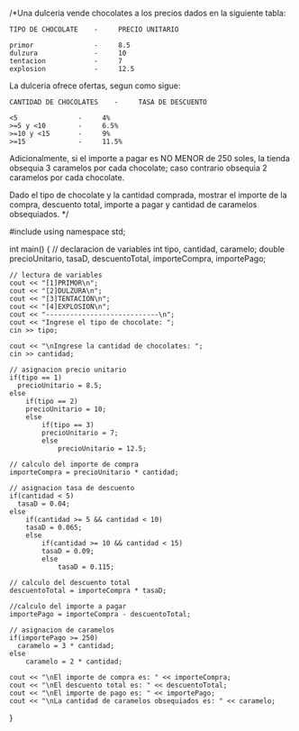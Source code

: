 /*Una dulceria vende chocolates a los precios dados en la siguiente tabla:

    TIPO DE CHOCOLATE    -     PRECIO UNITARIO
    
    primor               -     8.5
    dulzura              -     10
    tentacion            -     7
    explosion            -     12.5

La dulceria ofrece ofertas, segun como sigue:

    CANTIDAD DE CHOCOLATES    -     TASA DE DESCUENTO
    
    <5               -     4%
    >=5 y <10        -     6.5%
    >=10 y <15       -     9%
    >=15             -     11.5%

Adicionalmente, si el importe a pagar es NO MENOR de 250 soles, la tienda 
obsequia 3 caramelos por cada chocolate; caso contrario obsequia 2 caramelos por
cada chocolate.

Dado el tipo de chocolate y la cantidad comprada, mostrar el importe de la
compra, descuento total, importe a pagar y cantidad de caramelos obsequiados. */

#include <iostream>
using namespace std;

int main()
{
    // declaracion de variables
    int tipo, cantidad, caramelo;
    double precioUnitario, tasaD, descuentoTotal, importeCompra, importePago;
    
    // lectura de variables
    cout << "[1]PRIMOR\n";
    cout << "[2]DULZURA\n";
    cout << "[3]TENTACION\n";
    cout << "[4]EXPLOSION\n";
    cout << "----------------------------\n";
    cout << "Ingrese el tipo de chocolate: ";
    cin >> tipo;
    
    cout << "\nIngrese la cantidad de chocolates: ";
    cin >> cantidad;
    
    // asignacion precio unitario
    if(tipo == 1)
      precioUnitario = 8.5;
    else
        if(tipo == 2)
        precioUnitario = 10;
        else
            if(tipo == 3)
            precioUnitario = 7;
            else
                precioUnitario = 12.5;
    
    // calculo del importe de compra
    importeCompra = precioUnitario * cantidad;
    
    // asignacion tasa de descuento
    if(cantidad < 5)
      tasaD = 0.04;
    else
        if(cantidad >= 5 && cantidad < 10)
        tasaD = 0.065;
        else
            if(cantidad >= 10 && cantidad < 15)
            tasaD = 0.09;
            else
                tasaD = 0.115;
    
    // calculo del descuento total
    descuentoTotal = importeCompra * tasaD;
    
    //calculo del importe a pagar
    importePago = importeCompra - descuentoTotal;
    
    // asignacion de caramelos
    if(importePago >= 250)
      caramelo = 3 * cantidad;
    else
        caramelo = 2 * cantidad;
    
    cout << "\nEl importe de compra es: " << importeCompra;
    cout << "\nEl descuento total es: " << descuentoTotal;
    cout << "\nEl importe de pago es: " << importePago;
    cout << "\nLa cantidad de caramelos obsequiados es: " << caramelo;
}
